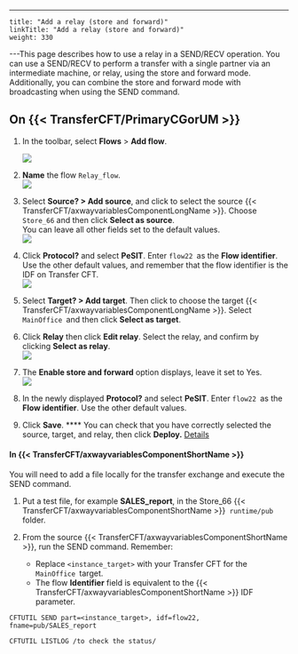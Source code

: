 ---
    title: "Add a relay (store and forward)"
    linkTitle: "Add a relay (store and forward)"
    weight: 330
---This page describes how to use a relay in a SEND/RECV operation. You can use a SEND/RECV to perform a transfer with a single partner via an intermediate machine, or relay, using the store and forward mode. Additionally, you can combine the store and forward mode with broadcasting when using the SEND command.

## On {{< TransferCFT/PrimaryCGorUM  >}}

1. In the toolbar, select **Flows** > **Add flow**.  

    ![](/Images/TransferCFT/flow1.png)

1. **Name** the flow `Relay_flow`.  
    ![](/Images/TransferCFT/flow3.png)

1. Select **Source? > Add source**, and click to select the source {{< TransferCFT/axwayvariablesComponentLongName >}}. Choose `Store_66` and then click **Select as source**.  
    You can leave all other fields set to the default values.  
    ![](/Images/TransferCFT/flow4.png)

1. Click **Protocol?** and select **PeSIT**. Enter `flow22 `as the **Flow identifier**.  
    Use the other default values, and remember that the flow identifier is the IDF on Transfer CFT.  
    ![](/Images/TransferCFT/flow5.png)

1. Select **Target? > Add target**. Then click to choose the target {{< TransferCFT/axwayvariablesComponentLongName >}}. Select `MainOffice `and then click **Select as target**.

1. Click **Relay** then click **Edit relay**. Select the relay, and confirm by clicking **Select as relay**.  
    ![](/Images/TransferCFT/flow8.png)

1. The **Enable store and forward** option displays, leave it set to Yes.  
    ![](/Images/TransferCFT/flow9.png)

1. In the newly displayed **Protocol?** and select **PeSIT**. Enter `flow22 `as the **Flow identifier**. Use the other default values.

1. Click ****Save****. **** You can check that you have correctly selected the source, target, and relay, then click ****Deploy.**** [Details](../intro_cg_task_catalog/t_savedeployflow)

#### In {{< TransferCFT/axwayvariablesComponentShortName  >}}

You will need to add a file locally for the transfer exchange and execute the SEND command.

1. Put a test file, for example ****SALES_report****, in the Store_66 {{< TransferCFT/axwayvariablesComponentShortName >}}` runtime/pub` folder.
1. From the source {{< TransferCFT/axwayvariablesComponentShortName >}}, run the SEND command. Remember:
    -   Replace `<instance_target>` with your Transfer CFT for the `MainOffice `target.

    <!-- -->

    -   The flow ****Identifier**** field is equivalent to the {{< TransferCFT/axwayvariablesComponentShortName >}} IDF parameter.

```
CFTUTIL SEND part=<instance_target>, idf=flow22, fname=pub/SALES_report
 
CFTUTIL LISTLOG /to check the status/
```

 

